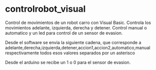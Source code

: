 # controlrobot_visual
Control de movimientos de un robot carro con Visual Basic.
Controla los movimientos adelante, izquierda, derecha y detener.
Control manual o automatico y un led para control de un sensor de evasion.

Desde el software se envia la siguiente cadena, que corresponde a
adelante,derecha,izquierda,detener,accion1,accion2,automatico,manual respectivamente todos esos valores separados por un asterisco

Desde el arduino se recibe un 1 o 0 para el sensor de evasion.
